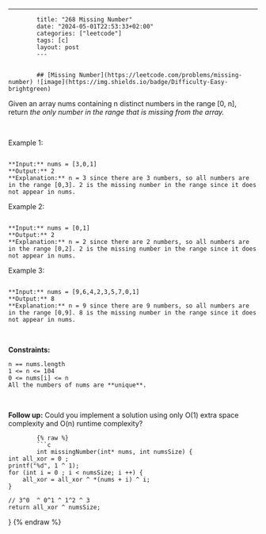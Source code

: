 ---
            title: "268 Missing Number"
            date: "2024-05-01T22:53:33+02:00"
            categories: ["leetcode"]
            tags: [c]
            layout: post
            ---
            

            ## [Missing Number](https://leetcode.com/problems/missing-number) ![image](https://img.shields.io/badge/Difficulty-Easy-brightgreen)

Given an array nums containing n distinct numbers in the range [0, n], return *the only number in the range that is missing from the array.*

 

Example 1:

```

**Input:** nums = [3,0,1]
**Output:** 2
**Explanation:** n = 3 since there are 3 numbers, so all numbers are in the range [0,3]. 2 is the missing number in the range since it does not appear in nums.

```

Example 2:

```

**Input:** nums = [0,1]
**Output:** 2
**Explanation:** n = 2 since there are 2 numbers, so all numbers are in the range [0,2]. 2 is the missing number in the range since it does not appear in nums.

```

Example 3:

```

**Input:** nums = [9,6,4,2,3,5,7,0,1]
**Output:** 8
**Explanation:** n = 9 since there are 9 numbers, so all numbers are in the range [0,9]. 8 is the missing number in the range since it does not appear in nums.

```

 

**Constraints:**

	n == nums.length
	1 <= n <= 104
	0 <= nums[i] <= n
	All the numbers of nums are **unique**.

 

**Follow up:** Could you implement a solution using only O(1) extra space complexity and O(n) runtime complexity?

            {% raw %}
            ```c
            int missingNumber(int* nums, int numsSize) {
    int all_xor = 0 ;
    printf("%d", 1 ^ 1);
    for (int i = 0 ; i < numsSize; i ++) {
        all_xor = all_xor ^ *(nums + i) ^ i;
    }   

    // 3^0  ^ 0^1 ^ 1^2 ^ 3
    return all_xor ^ numsSize;
}
            {% endraw %}
            